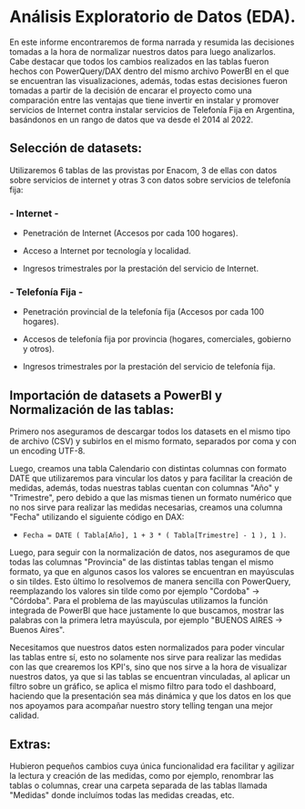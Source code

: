 # Análisis Exploratorio de Datos (EDA). 

En este informe encontraremos de forma narrada y resumida las decisiones tomadas a la hora de normalizar nuestros datos para luego analizarlos. Cabe destacar que todos los cambios realizados en las tablas fueron hechos con PowerQuery/DAX dentro del mismo archivo PowerBI en el que se encuentran las visualizaciones, además, todas estas decisiones fueron tomadas a partir de la decisión de encarar el proyecto como una comparación entre las ventajas que tiene invertir en instalar y promover servicios de Internet contra instalar servicios de Telefonía Fija en Argentina, basándonos en un rango de datos que va desde el 2014 al 2022.

## Selección de datasets:

Utilizaremos 6 tablas de las provistas por Enacom, 3 de ellas con datos sobre servicios de internet y otras 3 con datos sobre servicios de telefonía fija:

### - Internet  -

+ Penetración de Internet (Accesos por cada 100 hogares).

+ Acceso a Internet por tecnología y localidad.

+ Ingresos trimestrales por la prestación del servicio de Internet.

### - Telefonía Fija -

+ Penetración provincial de la telefonía fija (Accesos por cada 100 hogares).

+ Accesos de telefonía fija por provincia (hogares, comerciales, gobierno y otros).

+ Ingresos trimestrales por la prestación del servicio de telefonía fija.

## Importación de datasets a PowerBI y Normalización de las tablas:

Primero nos aseguramos de descargar todos los datasets en el mismo tipo de archivo (CSV) y subirlos en el mismo formato, separados por coma y con un encoding UTF-8.

Luego, creamos una tabla Calendario con distintas columnas con formato DATE que utilizaremos para vincular los datos y para facilitar la creación de medidas, además, todas nuestras tablas cuentan con columnas "Año" y "Trimestre", pero debido a que las mismas tienen un formato numérico que no nos sirve para realizar las medidas necesarias, creamos una columna "Fecha" utilizando el siguiente código en DAX: 

- `Fecha = DATE ( Tabla[Año], 1 + 3 * ( Tabla[Trimestre] - 1 ), 1 )`. 

Luego, para seguir con la normalización de datos, nos aseguramos de que todas las columnas "Provincia" de las distintas tablas tengan el mismo formato, ya que en algunos casos los valores se encuentran en mayúsculas o sin tildes. Esto último lo resolvemos de manera sencilla con PowerQuery, reemplazando los valores sin tilde como por ejemplo "Cordoba" -> "Córdoba". Para el problema de las mayúsculas utilizamos la función integrada de PowerBI que hace justamente lo que buscamos, mostrar las palabras con la primera letra mayúscula, por ejemplo "BUENOS AIRES -> Buenos Aires".

Necesitamos que nuestros datos esten normalizados para poder vincular las tablas entre sí, esto no solamente nos sirve para realizar las medidas con las que crearemos los KPI's, sino que nos sirve a la hora de visualizar nuestros datos, ya que si las tablas se encuentran vinculadas, al aplicar un filtro sobre un gráfico, se aplica el mismo filtro para todo el dashboard, haciendo que la presentación sea más dinámica y que los datos en los que nos apoyamos para acompañar nuestro story telling tengan una mejor calidad.

## Extras:

Hubieron pequeños cambios cuya única funcionalidad era facilitar y agilizar la lectura y creación de las medidas, como por ejemplo, renombrar las tablas o columnas, crear una carpeta separada de las tablas llamada "Medidas" donde incluímos todas las medidas creadas, etc.
